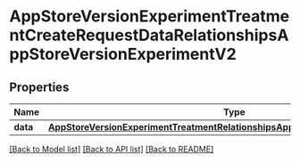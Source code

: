 # AppStoreVersionExperimentTreatmentCreateRequestDataRelationshipsAppStoreVersionExperimentV2

## Properties
Name | Type | Description | Notes
------------ | ------------- | ------------- | -------------
**data** | [**AppStoreVersionExperimentTreatmentRelationshipsAppStoreVersionExperimentData**](AppStoreVersionExperimentTreatmentRelationshipsAppStoreVersionExperimentData.md) |  | [optional] 

[[Back to Model list]](../README.md#documentation-for-models) [[Back to API list]](../README.md#documentation-for-api-endpoints) [[Back to README]](../README.md)


